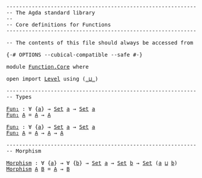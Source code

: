 <pre class="Agda"><a id="1" class="Comment">------------------------------------------------------------------------</a>
<a id="74" class="Comment">-- The Agda standard library</a>
<a id="103" class="Comment">--</a>
<a id="106" class="Comment">-- Core definitions for Functions</a>
<a id="140" class="Comment">------------------------------------------------------------------------</a>

<a id="214" class="Comment">-- The contents of this file should always be accessed from `Function`.</a>

<a id="287" class="Symbol">{-#</a> <a id="291" class="Keyword">OPTIONS</a> <a id="299" class="Pragma">--cubical-compatible</a> <a id="320" class="Pragma">--safe</a> <a id="327" class="Symbol">#-}</a>

<a id="332" class="Keyword">module</a> <a id="339" href="Function.Core.html" class="Module">Function.Core</a> <a id="353" class="Keyword">where</a>

<a id="360" class="Keyword">open</a> <a id="365" class="Keyword">import</a> <a id="372" href="Level.html" class="Module">Level</a> <a id="378" class="Keyword">using</a> <a id="384" class="Symbol">(</a><a id="385" href="Agda.Primitive.html#961" class="Primitive Operator">_⊔_</a><a id="388" class="Symbol">)</a>

<a id="391" class="Comment">------------------------------------------------------------------------</a>
<a id="464" class="Comment">-- Types</a>

<a id="Fun₁"></a><a id="474" href="Function.Core.html#474" class="Function">Fun₁</a> <a id="479" class="Symbol">:</a> <a id="481" class="Symbol">∀</a> <a id="483" class="Symbol">{</a><a id="484" href="Function.Core.html#484" class="Bound">a</a><a id="485" class="Symbol">}</a> <a id="487" class="Symbol">→</a> <a id="489" href="Agda.Primitive.html#388" class="Primitive">Set</a> <a id="493" href="Function.Core.html#484" class="Bound">a</a> <a id="495" class="Symbol">→</a> <a id="497" href="Agda.Primitive.html#388" class="Primitive">Set</a> <a id="501" href="Function.Core.html#484" class="Bound">a</a>
<a id="503" href="Function.Core.html#474" class="Function">Fun₁</a> <a id="508" href="Function.Core.html#508" class="Bound">A</a> <a id="510" class="Symbol">=</a> <a id="512" href="Function.Core.html#508" class="Bound">A</a> <a id="514" class="Symbol">→</a> <a id="516" href="Function.Core.html#508" class="Bound">A</a>

<a id="Fun₂"></a><a id="519" href="Function.Core.html#519" class="Function">Fun₂</a> <a id="524" class="Symbol">:</a> <a id="526" class="Symbol">∀</a> <a id="528" class="Symbol">{</a><a id="529" href="Function.Core.html#529" class="Bound">a</a><a id="530" class="Symbol">}</a> <a id="532" class="Symbol">→</a> <a id="534" href="Agda.Primitive.html#388" class="Primitive">Set</a> <a id="538" href="Function.Core.html#529" class="Bound">a</a> <a id="540" class="Symbol">→</a> <a id="542" href="Agda.Primitive.html#388" class="Primitive">Set</a> <a id="546" href="Function.Core.html#529" class="Bound">a</a>
<a id="548" href="Function.Core.html#519" class="Function">Fun₂</a> <a id="553" href="Function.Core.html#553" class="Bound">A</a> <a id="555" class="Symbol">=</a> <a id="557" href="Function.Core.html#553" class="Bound">A</a> <a id="559" class="Symbol">→</a> <a id="561" href="Function.Core.html#553" class="Bound">A</a> <a id="563" class="Symbol">→</a> <a id="565" href="Function.Core.html#553" class="Bound">A</a>

<a id="568" class="Comment">------------------------------------------------------------------------</a>
<a id="641" class="Comment">-- Morphism</a>

<a id="Morphism"></a><a id="654" href="Function.Core.html#654" class="Function">Morphism</a> <a id="663" class="Symbol">:</a> <a id="665" class="Symbol">∀</a> <a id="667" class="Symbol">{</a><a id="668" href="Function.Core.html#668" class="Bound">a</a><a id="669" class="Symbol">}</a> <a id="671" class="Symbol">→</a> <a id="673" class="Symbol">∀</a> <a id="675" class="Symbol">{</a><a id="676" href="Function.Core.html#676" class="Bound">b</a><a id="677" class="Symbol">}</a> <a id="679" class="Symbol">→</a> <a id="681" href="Agda.Primitive.html#388" class="Primitive">Set</a> <a id="685" href="Function.Core.html#668" class="Bound">a</a> <a id="687" class="Symbol">→</a> <a id="689" href="Agda.Primitive.html#388" class="Primitive">Set</a> <a id="693" href="Function.Core.html#676" class="Bound">b</a> <a id="695" class="Symbol">→</a> <a id="697" href="Agda.Primitive.html#388" class="Primitive">Set</a> <a id="701" class="Symbol">(</a><a id="702" href="Function.Core.html#668" class="Bound">a</a> <a id="704" href="Agda.Primitive.html#961" class="Primitive Operator">⊔</a> <a id="706" href="Function.Core.html#676" class="Bound">b</a><a id="707" class="Symbol">)</a>
<a id="709" href="Function.Core.html#654" class="Function">Morphism</a> <a id="718" href="Function.Core.html#718" class="Bound">A</a> <a id="720" href="Function.Core.html#720" class="Bound">B</a> <a id="722" class="Symbol">=</a> <a id="724" href="Function.Core.html#718" class="Bound">A</a> <a id="726" class="Symbol">→</a> <a id="728" href="Function.Core.html#720" class="Bound">B</a>
</pre>